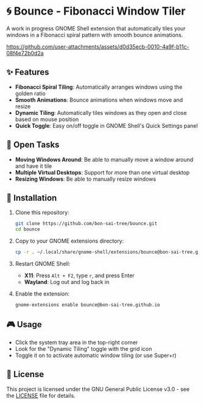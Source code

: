 # 🌀 Bounce - Fibonacci Window Tiler

A work in progress GNOME Shell extension that automatically tiles your windows in a Fibonacci spiral pattern with smooth bounce animations.

https://github.com/user-attachments/assets/d0d35ecb-0010-4a9f-b11c-08f4e72b0d2a

## ✨ Features

- **Fibonacci Spiral Tiling**: Automatically arranges windows using the golden ratio
- **Smooth Animations**: Bounce animations when windows move and resize
- **Dynamic Tiling**: Automatically tiles windows as they open and close based on mouse position
- **Quick Toggle**: Easy on/off toggle in GNOME Shell's Quick Settings panel

## 🚧 Open Tasks

- **Moving Windows Around**: Be able to manually move a window around and have it tile
- **Multiple Virtual Desktops**: Support for more than one virtual desktop
- **Resizing Windows**: Be able to manually resize windows

## 🚀 Installation

1. Clone this repository:
   ```bash
   git clone https://github.com/bon-sai-tree/bounce.git
   cd bounce
   ```

2. Copy to your GNOME extensions directory:
   ```bash
   cp -r . ~/.local/share/gnome-shell/extensions/bounce@bon-sai-tree.github.io/
   ```

3. Restart GNOME Shell:
   - **X11**: Press `Alt + F2`, type `r`, and press Enter
   - **Wayland**: Log out and log back in

4. Enable the extension:
   ```bash
   gnome-extensions enable bounce@bon-sai-tree.github.io
   ```

## 🎮 Usage

- Click the system tray area in the top-right corner
- Look for the "Dynamic Tiling" toggle with the grid icon
- Toggle it on to activate automatic window tiling (or use Super+r)

## 📝 License

This project is licensed under the GNU General Public License v3.0 - see the [LICENSE](LICENSE) file for details.


